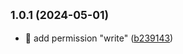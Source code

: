 

## <small>1.0.1 (2024-05-01)</small>

* 👷 add permission "write" ([b239143](https://github.com/Devops-Dev-B-2024/workflow-e-bakery/commit/b239143))
